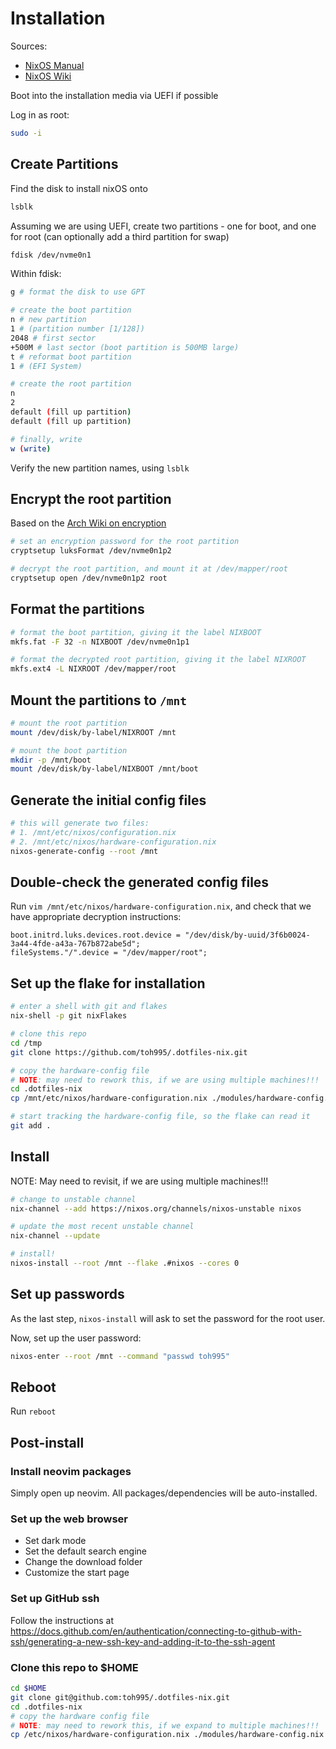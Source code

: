# Installation

Sources:
- [NixOS Manual](https://nixos.org/manual/nixos/stable/index.html#sec-installation-manual)
- [NixOS Wiki](https://nixos.wiki/wiki/NixOS_Installation_Guide)

Boot into the installation media via UEFI if possible

Log in as root:
```bash
sudo -i
```

## Create Partitions

Find the disk to install nixOS onto
```bash
lsblk
```

Assuming we are using UEFI, create two partitions - one for boot, and one for root
(can optionally add a third partition for swap)

```bash
fdisk /dev/nvme0n1
```

Within fdisk:
```bash
g # format the disk to use GPT

# create the boot partition
n # new partition
1 # (partition number [1/128])
2048 # first sector
+500M # last sector (boot partition is 500MB large)
t # reformat boot partition
1 # (EFI System)

# create the root partition
n
2
default (fill up partition)
default (fill up partition)

# finally, write
w (write)
```

Verify the new partition names, using `lsblk`

## Encrypt the root partition
Based on the [Arch Wiki on encryption](https://wiki.archlinux.org/title/dm-crypt/Encrypting_an_entire_system#Preparing_non-boot_partitions)

```bash
# set an encryption password for the root partition
cryptsetup luksFormat /dev/nvme0n1p2

# decrypt the root partition, and mount it at /dev/mapper/root
cryptsetup open /dev/nvme0n1p2 root
```

## Format the partitions
```bash
# format the boot partition, giving it the label NIXBOOT
mkfs.fat -F 32 -n NIXBOOT /dev/nvme0n1p1

# format the decrypted root partition, giving it the label NIXROOT
mkfs.ext4 -L NIXROOT /dev/mapper/root
```

## Mount the partitions to `/mnt`
```bash
# mount the root partition
mount /dev/disk/by-label/NIXROOT /mnt

# mount the boot partition
mkdir -p /mnt/boot
mount /dev/disk/by-label/NIXBOOT /mnt/boot
```

## Generate the initial config files
```bash
# this will generate two files:
# 1. /mnt/etc/nixos/configuration.nix
# 2. /mnt/etc/nixos/hardware-configuration.nix
nixos-generate-config --root /mnt
```

## Double-check the generated config files
Run `vim /mnt/etc/nixos/hardware-configuration.nix`, and check that we have appropriate decryption instructions:
```
boot.initrd.luks.devices.root.device = "/dev/disk/by-uuid/3f6b0024-3a44-4fde-a43a-767b872abe5d";
fileSystems."/".device = "/dev/mapper/root";
```

## Set up the flake for installation
```bash
# enter a shell with git and flakes
nix-shell -p git nixFlakes

# clone this repo
cd /tmp
git clone https://github.com/toh995/.dotfiles-nix.git

# copy the hardware-config file
# NOTE: may need to rework this, if we are using multiple machines!!!
cd .dotfiles-nix
cp /mnt/etc/nixos/hardware-configuration.nix ./modules/hardware-config.nix

# start tracking the hardware-config file, so the flake can read it
git add .
```

## Install
NOTE: May need to revisit, if we are using multiple machines!!!
```bash
# change to unstable channel
nix-channel --add https://nixos.org/channels/nixos-unstable nixos

# update the most recent unstable channel
nix-channel --update

# install!
nixos-install --root /mnt --flake .#nixos --cores 0
```

## Set up passwords
As the last step, `nixos-install` will ask to set the password for the root user.

Now, set up the user password:
```bash
nixos-enter --root /mnt --command "passwd toh995"
```

## Reboot
Run `reboot`

## Post-install
### Install neovim packages
Simply open up neovim. All packages/dependencies will be auto-installed.

### Set up the web browser
- Set dark mode
- Set the default search engine
- Change the download folder
- Customize the start page

### Set up GitHub ssh
Follow the instructions at https://docs.github.com/en/authentication/connecting-to-github-with-ssh/generating-a-new-ssh-key-and-adding-it-to-the-ssh-agent

### Clone this repo to $HOME
```bash
cd $HOME
git clone git@github.com:toh995/.dotfiles-nix.git
cd .dotfiles-nix
# copy the hardware config file
# NOTE: may need to rework this, if we expand to multiple machines!!!
cp /etc/nixos/hardware-configuration.nix ./modules/hardware-config.nix
```
